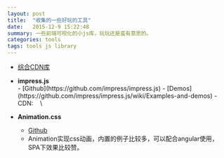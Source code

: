 ```yaml
---
layout: post
title:  "收集的一些好玩的工具"
date:   2015-12-9 15:22:48
summary: 一些前端可视化的小js库，玩玩还是蛮有意思的。
categories: tools
tags: tools js library
---
```


- [综合CDN库](http://www.bootcdn.cn/)
- <div id="span" class="red"><strong>impress.js</strong></div>
	- [Github](https://github.com/impress/impress.js)
	- [Demos](https://github.com/impress/impress.js/wiki/Examples-and-demos)
	- CDN:&nbsp;&nbsp;&nbsp; \<script src="//cdn.bootcss.com/impress.js/0.5.3/impress.js"></script>

- <span class="red"><strong>Animation.css</strong></span>
    - [Github](http://daneden.github.io/animate.css/)
    - Animation实现css动画，内置的例子比较多，可以配合angular使用，SPA下效果比较赞。
